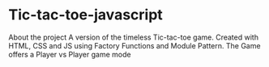 # Tic-tac-toe-javascript
About the project
A version of the timeless Tic-tac-toe game. Created with HTML, CSS and JS using Factory Functions and Module Pattern. The Game offers a Player vs Player game mode
